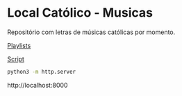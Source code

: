 # Local Católico - Musicas

Repositório com letras de músicas católicas por momento.

[Playlists](https://docs.google.com/spreadsheets/d/17iuLN9zmfkS3BTWtAY4-Ibw6EUw2dWsk52JcNfZjih8)

[Script](https://script.google.com/u/1/home/projects/14NDK5KxXi6lp_SKd5XoyhoEcH5DD0QK75hEtCW34aOAqoNDMoVr-ceMi)

```bash
python3 -m http.server
```

http://localhost:8000
